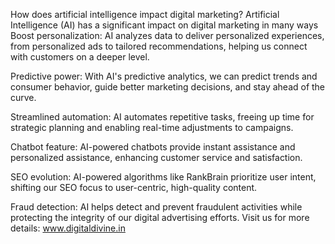 How does artificial intelligence impact digital marketing?
Artificial Intelligence (AI) has a significant impact on digital marketing in many ways
Boost personalization: AI analyzes data to deliver personalized experiences, from personalized ads to tailored recommendations, helping us connect with customers on a deeper level.

Predictive power: With AI's predictive analytics, we can predict trends and consumer behavior, guide better marketing decisions, and stay ahead of the curve.

Streamlined automation: AI automates repetitive tasks, freeing up time for strategic planning and enabling real-time adjustments to campaigns.

Chatbot feature: AI-powered chatbots provide instant assistance and personalized assistance, enhancing customer service and satisfaction.

SEO evolution: AI-powered algorithms like RankBrain prioritize user intent, shifting our SEO focus to user-centric, high-quality content.

Fraud detection: AI helps detect and prevent fraudulent activities while protecting the integrity of our digital advertising efforts.
Visit us for more details: www.digitaldivine.in
